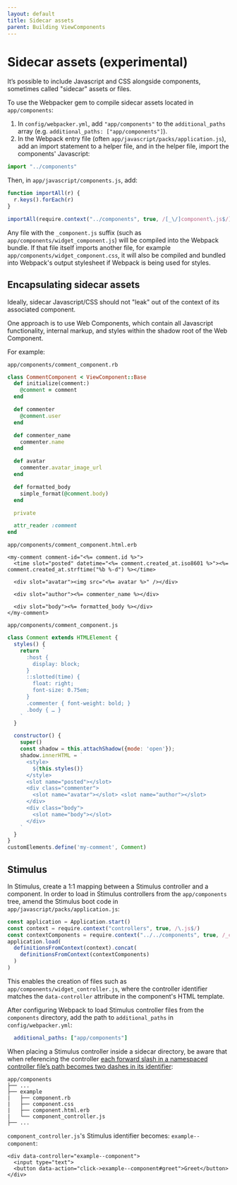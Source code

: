 ```yaml
---
layout: default
title: Sidecar assets
parent: Building ViewComponents
---
```


# Sidecar assets (experimental)

It’s possible to include Javascript and CSS alongside components, sometimes called "sidecar" assets or files.

To use the Webpacker gem to compile sidecar assets located in `app/components`:

1. In `config/webpacker.yml`, add `"app/components"` to the `additional_paths` array (e.g. `additional_paths: ["app/components"]`).
2. In the Webpack entry file (often `app/javascript/packs/application.js`), add an import statement to a helper file, and in the helper file, import the components' Javascript:

```js
import "../components"
```

Then, in `app/javascript/components.js`, add:

```js
function importAll(r) {
  r.keys().forEach(r)
}

importAll(require.context("../components", true, /[_\/]component\.js$/))
```

Any file with the `_component.js` suffix (such as `app/components/widget_component.js`) will be compiled into the Webpack bundle. If that file itself imports another file, for example `app/components/widget_component.css`, it will also be compiled and bundled into Webpack's output stylesheet if Webpack is being used for styles.

## Encapsulating sidecar assets

Ideally, sidecar Javascript/CSS should not "leak" out of the context of its associated component.

One approach is to use Web Components, which contain all Javascript functionality, internal markup, and styles within the shadow root of the Web Component.

For example:

`app/components/comment_component.rb`

```ruby
class CommentComponent < ViewComponent::Base
  def initialize(comment:)
    @comment = comment
  end

  def commenter
    @comment.user
  end

  def commenter_name
    commenter.name
  end

  def avatar
    commenter.avatar_image_url
  end

  def formatted_body
    simple_format(@comment.body)
  end

  private

  attr_reader :comment
end
```

`app/components/comment_component.html.erb`

```erb
<my-comment comment-id="<%= comment.id %>">
  <time slot="posted" datetime="<%= comment.created_at.iso8601 %>"><%= comment.created_at.strftime("%b %-d") %></time>

  <div slot="avatar"><img src="<%= avatar %>" /></div>

  <div slot="author"><%= commenter_name %></div>

  <div slot="body"><%= formatted_body %></div>
</my-comment>
```

`app/components/comment_component.js`

```js
class Comment extends HTMLElement {
  styles() {
    return `
      :host {
        display: block;
      }
      ::slotted(time) {
        float: right;
        font-size: 0.75em;
      }
      .commenter { font-weight: bold; }
      .body { … }
    `
  }

  constructor() {
    super()
    const shadow = this.attachShadow({mode: 'open'});
    shadow.innerHTML = `
      <style>
        ${this.styles()}
      </style>
      <slot name="posted"></slot>
      <div class="commenter">
        <slot name="avatar"></slot> <slot name="author"></slot>
      </div>
      <div class="body">
        <slot name="body"></slot>
      </div>
    `
  }
}
customElements.define('my-comment', Comment)
```

## Stimulus

In Stimulus, create a 1:1 mapping between a Stimulus controller and a component. In order to load in Stimulus controllers from the `app/components` tree, amend the Stimulus boot code in `app/javascript/packs/application.js`:

```js
const application = Application.start()
const context = require.context("controllers", true, /\.js$/)
const contextComponents = require.context("../../components", true, /_controller\.js$/)
application.load(
  definitionsFromContext(context).concat(
    definitionsFromContext(contextComponents)
  )
)
```

This enables the creation of files such as `app/components/widget_controller.js`, where the controller identifier matches the `data-controller` attribute in the component's HTML template.

After configuring Webpack to load Stimulus controller files from the `components` directory, add the path to `additional_paths` in `config/webpacker.yml`:

```yml
  additional_paths: ["app/components"]
```

When placing a Stimulus controller inside a sidecar directory, be aware that when referencing the controller [each forward slash in a namespaced controller file’s path becomes two dashes in its identifier](
https://stimulusjs.org/handbook/installing#controller-filenames-map-to-identifiers):

```console
app/components
├── ...
├── example
|   ├── component.rb
|   ├── component.css
|   ├── component.html.erb
|   └── component_controller.js
├── ...
```

`component_controller.js`'s Stimulus identifier becomes: `example--component`:

```erb
<div data-controller="example--component">
  <input type="text">
  <button data-action="click->example--component#greet">Greet</button>
</div>
```
